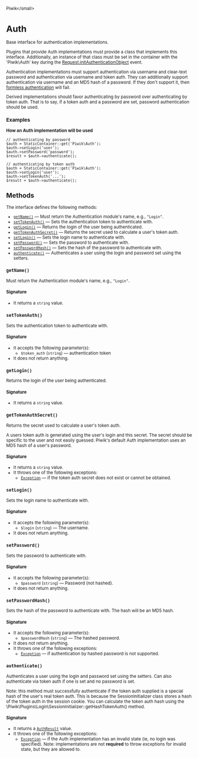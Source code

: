 <small>Piwik\</small>

Auth
====

Base interface for authentication implementations.

Plugins that provide Auth implementations must provide a class that implements
this interface. Additionally, an instance of that class must be set in the
container with the 'Piwik\Auth' key during the
[Request.initAuthenticationObject](https://developer.matomo.org/api-reference/events#requestinitauthenticationobject)
event.

Authentication implementations must support authentication via username and
clear-text password and authentication via username and token auth. They can
additionally support authentication via username and an MD5 hash of a password. If
they don't support it, then [formless authentication](https://matomo.org/faq/how-to/faq_30/) will fail.

Derived implementations should favor authenticating by password over authenticating
by token auth. That is to say, if a token auth and a password are set, password
authentication should be used.

### Examples

**How an Auth implementation will be used**

    // authenticating by password
    $auth = StaticContainer::get('Piwik\Auth');
    $auth->setLogin('user');
    $auth->setPassword('password');
    $result = $auth->authenticate();

    // authenticating by token auth
    $auth = StaticContainer::get('Piwik\Auth');
    $auth->setLogin('user');
    $auth->setTokenAuth('...');
    $result = $auth->authenticate();

Methods
-------

The interface defines the following methods:

- [`getName()`](#getname) &mdash; Must return the Authentication module's name, e.g., `"Login"`.
- [`setTokenAuth()`](#settokenauth) &mdash; Sets the authentication token to authenticate with.
- [`getLogin()`](#getlogin) &mdash; Returns the login of the user being authenticated.
- [`getTokenAuthSecret()`](#gettokenauthsecret) &mdash; Returns the secret used to calculate a user's token auth.
- [`setLogin()`](#setlogin) &mdash; Sets the login name to authenticate with.
- [`setPassword()`](#setpassword) &mdash; Sets the password to authenticate with.
- [`setPasswordHash()`](#setpasswordhash) &mdash; Sets the hash of the password to authenticate with.
- [`authenticate()`](#authenticate) &mdash; Authenticates a user using the login and password set using the setters.

<a name="getname" id="getname"></a>
<a name="getName" id="getName"></a>
### `getName()`

Must return the Authentication module's name, e.g., `"Login"`.

#### Signature

- It returns a `string` value.

<a name="settokenauth" id="settokenauth"></a>
<a name="setTokenAuth" id="setTokenAuth"></a>
### `setTokenAuth()`

Sets the authentication token to authenticate with.

#### Signature

-  It accepts the following parameter(s):
    - `$token_auth` (`string`) &mdash;
       authentication token
- It does not return anything.

<a name="getlogin" id="getlogin"></a>
<a name="getLogin" id="getLogin"></a>
### `getLogin()`

Returns the login of the user being authenticated.

#### Signature

- It returns a `string` value.

<a name="gettokenauthsecret" id="gettokenauthsecret"></a>
<a name="getTokenAuthSecret" id="getTokenAuthSecret"></a>
### `getTokenAuthSecret()`

Returns the secret used to calculate a user's token auth.

A users token auth is generated using the user's login and this secret. The secret
should be specific to the user and not easily guessed. Piwik's default Auth implementation
uses an MD5 hash of a user's password.

#### Signature

- It returns a `string` value.
- It throws one of the following exceptions:
    - [`Exception`](http://php.net/class.Exception) &mdash; if the token auth secret does not exist or cannot be obtained.

<a name="setlogin" id="setlogin"></a>
<a name="setLogin" id="setLogin"></a>
### `setLogin()`

Sets the login name to authenticate with.

#### Signature

-  It accepts the following parameter(s):
    - `$login` (`string`) &mdash;
       The username.
- It does not return anything.

<a name="setpassword" id="setpassword"></a>
<a name="setPassword" id="setPassword"></a>
### `setPassword()`

Sets the password to authenticate with.

#### Signature

-  It accepts the following parameter(s):
    - `$password` (`string`) &mdash;
       Password (not hashed).
- It does not return anything.

<a name="setpasswordhash" id="setpasswordhash"></a>
<a name="setPasswordHash" id="setPasswordHash"></a>
### `setPasswordHash()`

Sets the hash of the password to authenticate with. The hash will be an MD5 hash.

#### Signature

-  It accepts the following parameter(s):
    - `$passwordHash` (`string`) &mdash;
       The hashed password.
- It does not return anything.
- It throws one of the following exceptions:
    - [`Exception`](http://php.net/class.Exception) &mdash; if authentication by hashed password is not supported.

<a name="authenticate" id="authenticate"></a>
<a name="authenticate" id="authenticate"></a>
### `authenticate()`

Authenticates a user using the login and password set using the setters. Can also authenticate
via token auth if one is set and no password is set.

Note: this method must successfully authenticate if the token auth supplied is a special hash
of the user's real token auth. This is because the SessionInitializer class stores a
hash of the token auth in the session cookie. You can calculate the token auth hash using the
\Piwik\Plugins\Login\SessionInitializer::getHashTokenAuth() method.

#### Signature

- It returns a [`AuthResult`](../Piwik/AuthResult.md) value.
- It throws one of the following exceptions:
    - [`Exception`](http://php.net/class.Exception) &mdash; if the Auth implementation has an invalid state (ie, no login
                  was specified). Note: implementations are not **required** to throw
                  exceptions for invalid state, but they are allowed to.

